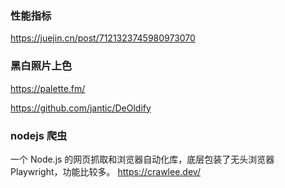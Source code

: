 ### 性能指标

https://juejin.cn/post/7121323745980973070


### 黑白照片上色

https://palette.fm/


https://github.com/jantic/DeOldify


### nodejs 爬虫

一个 Node.js 的网页抓取和浏览器自动化库，底层包装了无头浏览器 Playwright，功能比较多。
https://crawlee.dev/
